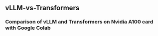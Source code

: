 ## vLLM-vs-Transformers

### Comparison of vLLM and Transformers on Nvidia A100 card with Google Colab
